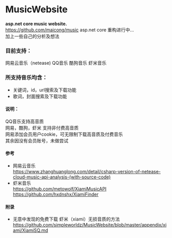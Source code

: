 # MusicWebsite
**asp.net core music website.**  
https://github.com/maicong/music asp.net core 重构进行中...   
加上一些自己的分析及想法

### 目前支持：  
网易云音乐（netease)  QQ音乐  酷狗音乐 虾米音乐   

### 所支持音乐均含：  
* 关键词，id，url搜索及下载功能  
* 歌词，封面搜索及下载功能  

#### 说明：  
QQ音乐支持高音质  
网易，酷狗，虾米 支持非付费高音质  
网易添加会员用户cookie，可无限制下载高音质及付费音乐  
其余因没有会员账号，未做尝试  

#### 参考
* 网易云音乐  
https://www.zhanghuanglong.com/detail/csharp-version-of-netease-cloud-music-api-analysis-(with-source-code)  
* 虾米音乐  
https://github.com/metowolf/XiamiMusicAPI  
https://github.com/hxdnshx/XiamiFinder

#### 附录
* 无意中发现的免费下载 虾米（xiami）无损音质的方法  
https://github.com/simpleworldz/MusicWebsite/blob/master/appendix/xiami/XiamiSQ.md
